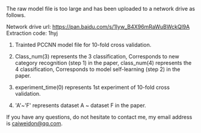 The raw model file is too large and has been uploaded to a network drive as follows.

Network drive url: https://pan.baidu.com/s/1Iyw_B4X96mRaWuBWckQl9A
Extraction code: 1hyj

1. Trainted PCCNN model file for 10-fold cross validation.

2. Class_num(3) represents the 3 classification, Corresponds to new category recognition (step 1) in the paper, class_num(4) represents the 4 classification, Corresponds to model self-learning (step 2) in the paper.

3. experiment_time(0) represents 1st experiment of 10-fold cross validation.

4. 'A'~'F' represents dataset A ~ dataset F in the paper.

If you have any questions, do not hesitate to contact me, my email address is caiweidon@qq.com.